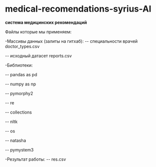 # medical-recomendations-syrius-AI
**система медицинских рекомендаций**

Файлы которые мы применяем:

-Массивы данных (залиты на гитхаб):
-- специальности врачей doctor_types.csv

-- исходный датасет reports.csv

-Библиотеки:

-- pandas as pd

-- numpy as np

-- pymorphy2

-- re

-- collections

-- nltk

-- os

-- natasha

-- pymystem3

-Результат работы:
-- res.csv
